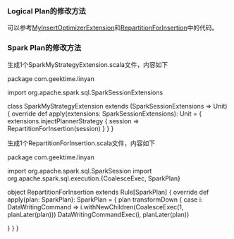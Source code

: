 ### Logical Plan的修改方法

可以参考[MyInsertOptimizerExtension](https://github.com/amoyyean/SparkMyOptimizerExtension/blob/master/src/main/scala/com/geektime/linyan/MyInsertOptimizerExtension.scala)和[RepartitionForInsertion](https://github.com/amoyyean/SparkMyOptimizerExtension/blob/master/src/main/scala/com/geektime/linyan/RepartitionForInsertion.scala)中的代码。


### Spark Plan的修改方法

生成1个SparkMyStrategyExtension.scala文件，内容如下

package com.geektime.linyan

import org.apache.spark.sql.SparkSessionExtensions

class SparkMyStrategyExtension extends (SparkSessionExtensions => Unit) {
  override def apply(extensions: SparkSessionExtensions): Unit = {
    extensions.injectPlannerStrategy { session =>
      RepartitionForInsertion(session)
    }
  }
}

生成1个RepartitionForInsertion.scala文件，内容如下

package com.geektime.linyan

import org.apache.spark.sql.SparkSession
import org.apache.spark.sql.execution.{CoalesceExec, SparkPlan}

object RepartitionForInsertion extends Rule[SparkPlan] {
override def apply(plan: SparkPlan): SparkPlan = {
plan transformDown {
case i: DataWritingCommand =>
i.withNewChildren(CoalesceExec(1, planLater(plan)))
DataWritingCommandExec(i, planLater(plan))

}
}
}
